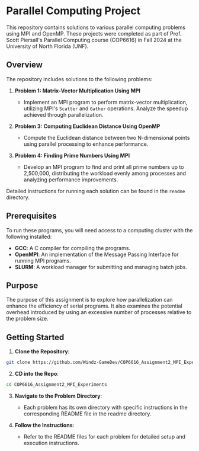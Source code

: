 # Parallel Computing Project

This repository contains solutions to various parallel computing problems using MPI and OpenMP. These projects were completed as part of Prof. Scott Piersall's Parallel Computing course (COP6616) in Fall 2024 at the University of North Florida (UNF).

## Overview

The repository includes solutions to the following problems:
1. **Problem 1: Matrix-Vector Multiplication Using MPI**
   - Implement an MPI program to perform matrix-vector multiplication, utilizing MPI's `Scatter` and `Gather` operations. Analyze the speedup achieved through parallelization.

2. **Problem 3: Computing Euclidean Distance Using OpenMP**
   - Compute the Euclidean distance between two N-dimensional points using parallel processing to enhance performance.

3. **Problem 4: Finding Prime Numbers Using MPI**
   - Develop an MPI program to find and print all prime numbers up to 2,500,000, distributing the workload evenly among processes and analyzing performance improvements.

Detailed instructions for running each solution can be found in the `readme` directory.

## Prerequisites

To run these programs, you will need access to a computing cluster with the following installed:
- **GCC**: A C compiler for compiling the programs.
- **OpenMPI**: An implementation of the Message Passing Interface for running MPI programs.
- **SLURM**: A workload manager for submitting and managing batch jobs.

## Purpose

The purpose of this assignment is to explore how parallelization can enhance the efficiency of serial programs. It also examines the potential overhead introduced by using an excessive number of processes relative to the problem size.

## Getting Started

1. **Clone the Repository**:
```bash
git clone https://github.com/Windz-GameDev/COP6616_Assignment2_MPI_Experiments 
```

2. **CD into the Repo**:
```bash
cd COP6616_Assignment2_MPI_Experiments
```

3. **Navigate to the Problem Directory**:
   - Each problem has its own directory with specific instructions in the corresponding README file in the readme directory.

4. **Follow the Instructions**:
   - Refer to the README files for each problem for detailed setup and execution instructions.
